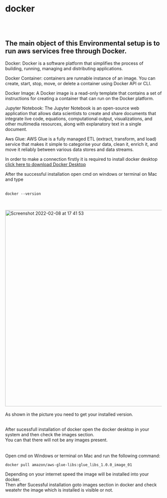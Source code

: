 # docker
</br>
</br>
<h2>The main object of this Environmental setup is to run aws services free through Docker.</h2>


 
 
 
Docker: Docker is a software platform that simplifies the process of building, running, managing and distributing applications.</br>

Docker Container: containers are runnable instance of an image. You can create, start, stop, move, or delete a container using Docker API or CLI.</br>

Docker Image: A Docker image is a read-only template that contains a set of instructions for creating a container that can run on the Docker platform.</br>

Jupyter Notebook: The Jupyter Notebook is an open-source web application that allows data scientists to create and share documents that integrate live code, equations, computational output, visualizations, and other multimedia resources, along with explanatory text in a single document.</br>

Aws Glue: AWS Glue is a fully managed ETL (extract, transform, and load) service that makes it simple to categorise your data, clean it, enrich it, and move it reliably between various data stores and data streams.</br>


In order to make a connection firstly it is required to install docker desktop [click here to download Docker Desktop](https://www.docker.com/products/docker-desktop)</br>

 

After the successful installation open cmd on windows or terminal on Mac and type </br>
</br>
```
docker --version
```
</br>

<img width="631" alt="Screenshot 2022-02-08 at 17 41 53" src="https://user-images.githubusercontent.com/58841159/152985799-8c3468a0-0ce9-418e-a53c-ef2a38510a44.png"></br>
</br>
As shown in the picture you need to get your installed version.</br>
</br>


After sucessfull installation of docker open the docker desktop in your system and then check the images section.</br>
You can that there will not be any images present.</br>
</br>
</br>
Open cmd on Windows or terminal on Mac and run the following command:
</br>
```
docker pull amazon/aws-glue-libs:glue_libs_1.0.0_image_01
```
Depending on your internet speed the image will be installed into your docker.</br>
Then after Sucessful installation goto images section in docker and check weatehr the image which is installed is visible or not.</br>


















